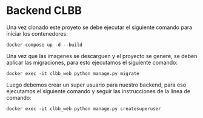 # Backend CLBB

Una vez clonado este proyeto se debe ejecutar el siguiente comando para iniciar los contenedores:

`docker-compose up -d --build`

Una vez que las imagenes se descarguen y el proyecto se genere, se deben aplicar las migraciones, para esto ejecutamos el siguiente comando:

`docker exec -it clbb_web python manage.py migrate`

Luego debemos crear un super usuario para nuestro backend, para eso ejecutamos el siguiente comando y seguir las instrucciones de la linea de comando:

`docker exec -it clbb_web python manage.py createsuperuser`